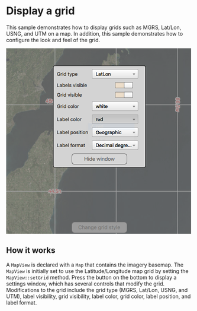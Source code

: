 # Display a grid

This sample demonstrates how to display grids such as MGRS, Lat/Lon,
USNG, and UTM on a map. In addition, this sample demonstrates how to
configure the look and feel of the grid.

![](screenshot.png)

## How it works

A `MapView` is declared with a `Map` that contains the imagery basemap.
The `MapView` is initially set to use the Latitude/Longitude map grid by
setting the `MapView::setGrid` method. Press the button on the bottom to
display a settings window, which has several controls that modify the
grid. Modifications to the grid include the grid type (MGRS, Lat/Lon,
USNG, and UTM), label visibility, grid visibility, label color, grid
color, label position, and label format.
